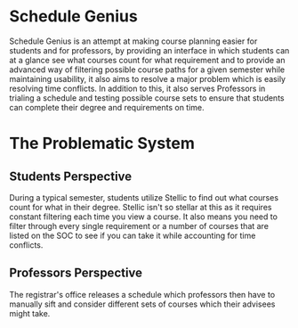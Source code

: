 # Schedule Genius
Schedule Genius is an attempt at making course planning easier for students
and for professors, by providing an interface in which students can at a 
glance see what courses count for what requirement and to provide an advanced
way of filtering possible course paths for a given semester while maintaining
usability, it also aims to resolve a major problem which is easily resolving
time conflicts. In addition to this, it also serves Professors in trialing
a schedule and testing possible course sets to ensure that students can 
complete their degree and requirements on time. 

# The Problematic System
## Students Perspective
During a typical semester, students utilize Stellic to find out what courses
count for what in their degree. Stellic isn't so stellar at this as it requires
constant filtering each time you view a course. It also means you need to filter
through every single requirement or a number of courses that are listed on the SOC
to see if you can take it while accounting for time conflicts. 

## Professors Perspective
The registrar's office releases a schedule which professors then have to manually sift and consider
different sets of courses which their advisees might take.
